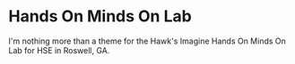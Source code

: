 Hands On Minds On Lab
===

I'm nothing more than a theme for the Hawk's Imagine Hands On Minds On Lab for HSE in Roswell, GA. 
